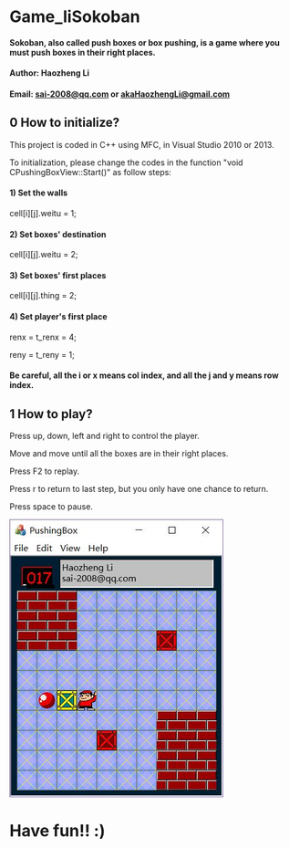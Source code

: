 # Game_liSokoban
#### Sokoban, also called push boxes or box pushing, is a game where you must push boxes in their right places.

#### Author: Haozheng Li
#### Email: sai-2008@qq.com or akaHaozhengLi@gmail.com

## 0 How to initialize?

This project is coded in C++ using MFC, in Visual Studio 2010 or 2013.

To initialization, please change the codes in the function "void CPushingBoxView::Start()" as follow steps:

#### 1) Set the walls

cell[i][j].weitu = 1;

#### 2) Set boxes' destination

cell[i][j].weitu = 2;

#### 3) Set boxes' first places

cell[i][j].thing = 2;

#### 4) Set player's first place

renx = t_renx = 4;

reny = t_reny = 1;

#### Be careful, all the i or x means col index, and all the j and y means row index.

## 1 How to play?

Press up, down, left and right to control the player.

Move and move until all the boxes are in their right places.

Press F2 to replay.

Press r to return to last step, but you only have one chance to return.

Press space to pause.

![image](https://github.com/HaozhengLi/Game_liSokoban/blob/master/result/result.jpg)

# Have fun!! :)

